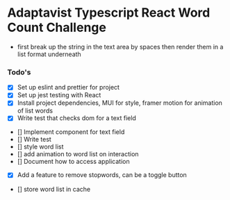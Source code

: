 # Adaptavist Typescript React Word Count Challenge






- first break up the string in the text area by spaces then render them in a list format underneath

### Todo's

- [x] Set up eslint and prettier for project
- [x] Set up jest testing with React
- [x] Install project dependencies, MUI for style, framer motion for animation of list words
- [x] Write test that checks dom for a text field
- [] Implement component for text field
- [] Write test
- [] style word list
- [] add animation to word list on interaction
- [] Document how to access application
- [x] Add a feature to remove stopwords, can be a toggle button
- [] store word list in cache